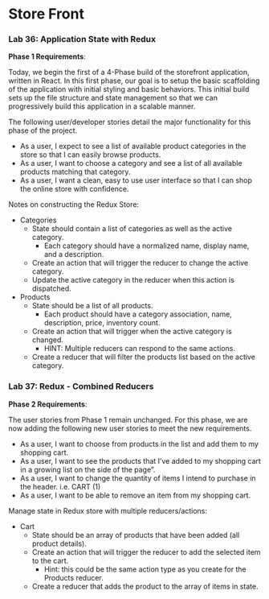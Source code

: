 # Store Front

### Lab 36: Application State with Redux
**Phase 1 Requirements**:

 Today, we begin the first of a 4-Phase build of the storefront application, written in React. In this first phase, our goal is to setup the basic scaffolding of the application with initial styling and basic behaviors. This initial build sets up the file structure and state management so that we can progressively build this application in a scalable manner.

The following user/developer stories detail the major functionality for this phase of the project.

- As a user, I expect to see a list of available product categories in the store so that I can easily browse products.
- As a user, I want to choose a category and see a list of all available products matching that category.
- As a user, I want a clean, easy to use user interface so that I can shop the online store with confidence.

Notes on constructing the Redux Store:
- Categories
    - State should contain a list of categories as well as the active category.
      - Each category should have a normalized name, display name, and a description.
    - Create an action that will trigger the reducer to change the active category.
    - Update the active category in the reducer when this action is dispatched.
- Products
    - State should be a list of all products.
      - Each product should have a category association, name, description, price, inventory count.
    - Create an action that will trigger when the active category is changed.
      - HINT: Multiple reducers can respond to the same actions.
    - Create a reducer that will filter the products list based on the active category.

### Lab 37: Redux - Combined Reducers
**Phase 2 Requirements**:

The user stories from Phase 1 remain unchanged. For this phase, we are now adding the following new user stories to meet the new requirements.

- As a user, I want to choose from products in the list and add them to my shopping cart.
- As a user, I want to see the products that I’ve added to my shopping cart in a growing list on the side of the page”.
- As a user, I want to change the quantity of items I intend to purchase in the header. i.e. CART (1)
- As a user, I want to be able to remove an item from my shopping cart.

Manage state in Redux store with multiple reducers/actions:

- Cart
    - State should be an array of products that have been added (all product details).
    - Create an action that will trigger the reducer to add the selected item to the cart.
      - Hint: this could be the same action type as you create for the Products reducer.
    - Create a reducer that adds the product to the array of items in state.
